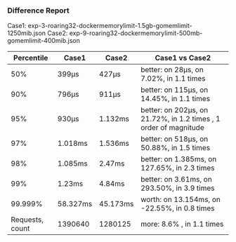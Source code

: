 ### Difference Report
Case1: exp-3-roaring32-dockermemorylimit-1.5gb-gomemlimit-1250mib.json
Case2: exp-9-roaring32-dockermemorylimit-500mb-gomemlimit-400mib.json

|Percentile|Case1|Case2|Case1 vs Case2|
|---|---|---|---|
|50%|399µs|427µs|better: on 28µs, on 7.02%, in 1.1 times |
|90%|796µs|911µs|better: on 115µs, on 14.45%, in 1.1 times |
|95%|930µs|1.132ms|better: on 202µs, on 21.72%, in 1.2 times , 1 order of magnitude|
|97%|1.018ms|1.536ms|better: on 518µs, on 50.88%, in 1.5 times |
|98%|1.085ms|2.47ms|better: on 1.385ms, on 127.65%, in 2.3 times |
|99%|1.23ms|4.84ms|better: on 3.61ms, on 293.50%, in 3.9 times |
|99.999%|58.327ms|45.173ms|worth: on 13.154ms, on -22.55%, in 0.8 times |
|Requests, count|1390640|1280125|more: 8.6% , in 1.1 times |
